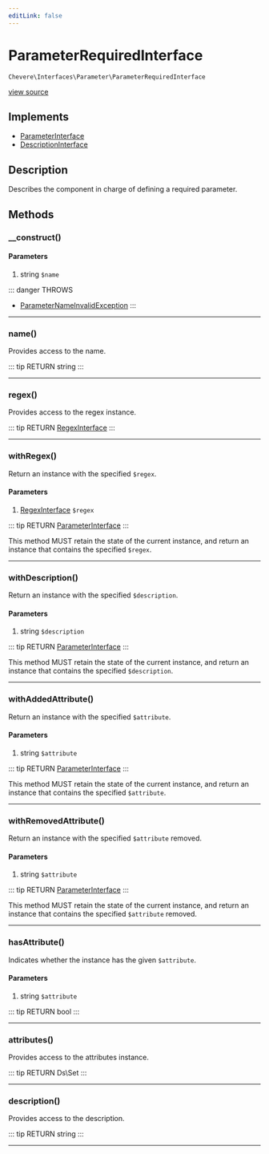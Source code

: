 ```yaml
---
editLink: false
---
```


# ParameterRequiredInterface

`Chevere\Interfaces\Parameter\ParameterRequiredInterface`

[view source](https://github.com/chevere/chevere/blob/master/interfaces/Parameter/ParameterRequiredInterface.php)

## Implements

- [ParameterInterface](./ParameterInterface.md)
- [DescriptionInterface](../Description/DescriptionInterface.md)

## Description

Describes the component in charge of defining a required parameter.

## Methods

### __construct()

#### Parameters

1. string `$name`

::: danger THROWS
- [ParameterNameInvalidException](../../Exceptions/Parameter/ParameterNameInvalidException.md)
:::

---

### name()

Provides access to the name.

::: tip RETURN
string
:::

---

### regex()

Provides access to the regex instance.

::: tip RETURN
[RegexInterface](../Regex/RegexInterface.md)
:::

---

### withRegex()

Return an instance with the specified `$regex`.

#### Parameters

1. [RegexInterface](../Regex/RegexInterface.md) `$regex`

::: tip RETURN
[ParameterInterface](./ParameterInterface.md)
:::

This method MUST retain the state of the current instance, and return
an instance that contains the specified `$regex`.

---

### withDescription()

Return an instance with the specified `$description`.

#### Parameters

1. string `$description`

::: tip RETURN
[ParameterInterface](./ParameterInterface.md)
:::

This method MUST retain the state of the current instance, and return
an instance that contains the specified `$description`.

---

### withAddedAttribute()

Return an instance with the specified `$attribute`.

#### Parameters

1. string `$attribute`

::: tip RETURN
[ParameterInterface](./ParameterInterface.md)
:::

This method MUST retain the state of the current instance, and return
an instance that contains the specified `$attribute`.

---

### withRemovedAttribute()

Return an instance with the specified `$attribute` removed.

#### Parameters

1. string `$attribute`

::: tip RETURN
[ParameterInterface](./ParameterInterface.md)
:::

This method MUST retain the state of the current instance, and return
an instance that contains the specified `$attribute` removed.

---

### hasAttribute()

Indicates whether the instance has the given `$attribute`.

#### Parameters

1. string `$attribute`

::: tip RETURN
bool
:::

---

### attributes()

Provides access to the attributes instance.

::: tip RETURN
Ds\Set
:::

---

### description()

Provides access to the description.

::: tip RETURN
string
:::

---
